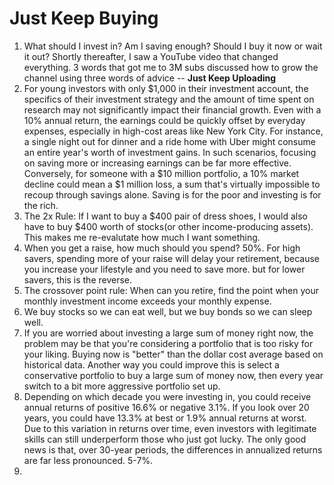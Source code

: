 # Just Keep Buying

1. What should I invest in? Am I saving enough? Should I buy it now or wait it out? Shortly thereafter, I saw a YouTube video that changed everything. 3 words that got me to 3M subs discussed how to grow the channel using three words of advice -- **Just Keep Uploading**
2. For young investors with only $1,000 in their investment account, the specifics of their investment strategy and the amount of time spent on research may not significantly impact their financial growth. Even with a 10% annual return, the earnings could be quickly offset by everyday expenses, especially in high-cost areas like New York City. For instance, a single night out for dinner and a ride home with Uber might consume an entire year's worth of investment gains. In such scenarios, focusing on saving more or increasing earnings can be far more effective. Conversely, for someone with a $10 million portfolio, a 10% market decline could mean a $1 million loss, a sum that's virtually impossible to recoup through savings alone. Saving is for the poor and investing is for the rich.
3. The 2x Rule: If I want to buy a $400 pair of dress shoes, I would also have to buy $400 worth of stocks(or other income-producing assets). This makes me re-evalutate how much I want something.
4. When you get a raise, how much should you spend? 50%. For high savers, spending more of your raise will delay your retirement, because you increase your lifestyle and you need to save more. but for lower savers, this is the reverse.
5. The crossover point rule: When can you retire, find the point when your monthly investment income exceeds your monthly expense.
6. We buy stocks so we can eat well, but we buy bonds so we can sleep well.
7. If you are worried about investing a large sum of money right now, the problem may be that you're considering a portfolio that is too risky for your liking. Buying now is "better" than the dollar cost average based on historical data. Another way you could improve this is select a conservative portfolio to buy a large sum of money now, then every year switch to a bit more aggressive portfolio set up.
8. Depending on which decade you were investing in, you could receive annual returns of positive 16.6% or negative 3.1%. If you look over 20 years, you could have 13.3% at best or 1.9% annual returns at worst. Due to this variation in returns over time, even investors with legitimate skills can still underperform those who just got lucky. The only good news is that, over 30-year periods, the differences in annualized returns are far less pronounced. 5-7%.
9. 

